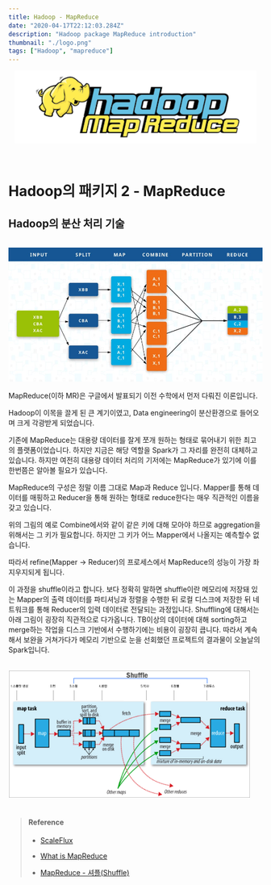 ```yaml
---
title: Hadoop - MapReduce
date: "2020-04-17T22:12:03.284Z"
description: "Hadoop package MapReduce introduction"
thumbnail: "./logo.png"
tags: ["Hadoop", "mapreduce"]
---
```


<p align="center"><img src="./logo.png" style="width:50vw; height:auto;"/></p>

<br>

# Hadoop의 패키지 2 - MapReduce

## Hadoop의 분산 처리 기술 

<br>

<img src="./flow.jpg" style="width:70vw"/>

<br>

MapReduce(이하 MR)은 구글에서 발표되기 이전 수학에서 먼저 다뤄진 이론입니다.

Hadoop이 이목을 끌게 된 큰 계기이였고, Data engineering이 분산환경으로 들어오며 크게 각광받게 되었습니다.

기존에 MapReduce는 대용량 데이터를 잘게 쪼개 원하는 형태로 묶어내기 위한 최고의 플랫폼이었습니다. 하지만 지금은 해당 역할을 Spark가 그 자리를 완전히 대체하고 있습니다. 하지만 여전히 대용량 데이터 처리의 기저에는 MapReduce가 있기에 이를 한번쯤은 알아볼 필요가 있습니다.

MapReduce의 구성은 정말 이름 그대로 Map과 Reduce 입니다. Mapper를 통해 데이터를 매핑하고 Reducer을 통해 원하는 형태로 reduce한다는 매우 직관적인 이름을 갖고 있습니다.

위의 그림의 예로 Combine에서와 같이 같은 키에 대해 모아야 하므로 aggregation을 위해서는 그 키가 필요합니다. 하지만 그 키가 어느 Mapper에서 나올지는 예측할수 없습니다.

따라서 refine(Mapper -> Reducer)의 프로세스에서 MapReduce의 성능이 가장 좌지우지되게 됩니다.

이 과정을 shuffle이라고 합니다. 보다 정확히 말하면 shuffle이란 메모리에 저장돼 있는 Mapper의 출력 데이터를 파티셔닝과 정렬을 수행한 뒤 로컬 디스크에 저장한 뒤 네트워크를 통해 Reducer의 입력 데이터로 전달되는 과정입니다. Shuffling에 대해서는 아래 그림이 굉장히 직관적으로 다가옵니다. TB이상의 데이터에 대해 sorting하고 merge하는 작업을 디스크 기반에서 수행하기에는 비용이 굉장히 큽니다. 따라서 계속해서 보완을 거쳐가다가 메모리 기반으로 눈을 선회했던 프로젝트의 결과물이 오늘날의 Spark입니다.

<br>



<img src="./shuffle.jpg" style="width:50vw">

<br>

<br>

> #### Reference
>
> - [ScaleFlux](https://www.scaleflux.com/hadoopmapreduce.html)
>
> - [What is MapReduce](https://www.talend.com/resources/what-is-mapreduce/)
>
> - [MapReduce - 셔플(Shuffle)](http://develop.sunshiny.co.kr/897)